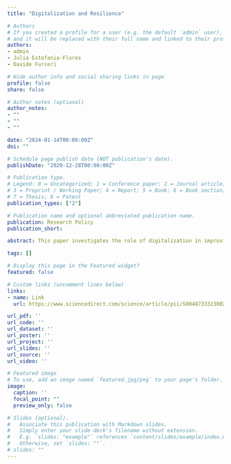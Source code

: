 ```yaml
---
title: "Digitalization and Resilience"

# Authors
# If you created a profile for a user (e.g. the default `admin` user), write the username (folder name) here 
# and it will be replaced with their full name and linked to their profile.
authors:
- admin
- Julia Estefania-Flores
- Davide Furceri

# Hide author info and social sharing links in page
profile: false
share: false

# Author notes (optional)
author_notes:
- ""
- ""
- ""

date: "2024-01-14T00:00:00Z"
doi: ""

# Schedule page publish date (NOT publication's date).
publishDate: "2020-12-28T00:00:00Z"

# Publication type.
# Legend: 0 = Uncategorized; 1 = Conference paper; 2 = Journal article;
# 3 = Preprint / Working Paper; 4 = Report; 5 = Book; 6 = Book section;
# 7 = Thesis; 8 = Patent
publication_types: ["2"]

# Publication name and optional abbreviated publication name.
publication: Research Policy
publication_short: 

abstract: This paper investigates the role of digitalization in improving economic resilience. Using balance sheet data from 24,000 firms in 75 countries, and a difference-in-differences approach, we find that firms in industries that are more digitalized experience lower revenue losses following recessions. Early data since the outbreak of the COVID-19 pandemic suggest an even larger effect during the resulting recessions. These results are robust across a wide range of digitalization measures—such as ICT input and employment shares, robot usage, online sales, intangible assets and digital skills listed on online profiles—and several alternative specifications.

tags: []

# Display this page in the Featured widget?
featured: false

# Custom links (uncomment lines below)
links:
- name: Link
  url: https://www.sciencedirect.com/science/article/pii/S0048733323002329

url_pdf: ''
url_code: ''
url_dataset: ''
url_poster: ''
url_project: ''
url_slides: ''
url_source: ''
url_video: ''

# Featured image
# To use, add an image named `featured.jpg/png` to your page's folder. 
image:
  caption: ''
  focal_point: ""
  preview_only: false

# Slides (optional).
#   Associate this publication with Markdown slides.
#   Simply enter your slide deck's filename without extension.
#   E.g. `slides: "example"` references `content/slides/example/index.md`.
#   Otherwise, set `slides: ""`.
# slides: ""
---
```


